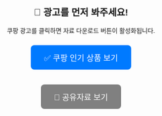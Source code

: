 <!DOCTYPE html>
<html lang="ko">
<head>
  <meta charset="UTF-8">
  <title>광고 시청 후 자료 보기</title>
  <style>
    body {
      font-family: sans-serif;
      text-align: center;
      padding-top: 80px;
    }
    .btn {
      padding: 15px 30px;
      font-size: 18px;
      border: none;
      border-radius: 8px;
      cursor: pointer;
      margin: 10px;
    }
    .ad-button {
      background-color: #007aff;
      color: white;
    }
    .go-button {
      background-color: gray;
      color: white;
    }
    .go-button.active {
      background-color: #28a745;
    }
  </style>
</head>
<body>

  <h2>📢 광고를 먼저 봐주세요!</h2>
  <p>쿠팡 광고를 클릭하면 자료 다운로드 버튼이 활성화됩니다.</p>

  <!-- 쿠팡 광고 버튼 -->
  <button class="btn ad-button" onclick="handleAdClick()">✅ 쿠팡 인기 상품 보기</button>

  <!-- 구글 스프레드시트로 이동 버튼 (처음엔 비활성화) -->
  <button id="goBtn" class="btn go-button" disabled>📄 공유자료 보기</button>

  <script>
    function handleAdClick() {
      // 쿠팡 링크 새 탭으로 열기
      window.open("https://link.coupang.com/a/cGwzg1", "_blank");

      // 공유자료 버튼 활성화
      const goBtn = document.getElementById("goBtn");
      goBtn.disabled = false;
      goBtn.classList.add("active");

      // 클릭 시 구글 스프레드시트로 이동
      goBtn.onclick = function () {
        window.location.href = "https://docs.google.com/spreadsheets/d/1ZevqzjB_XQ-ZlQdvi-ntCreUK3dXOPLF5dAgqGaTM0A/edit?gid=1500292523#gid=1500292523";
      };
    }
  </script>

</body>
</html>
